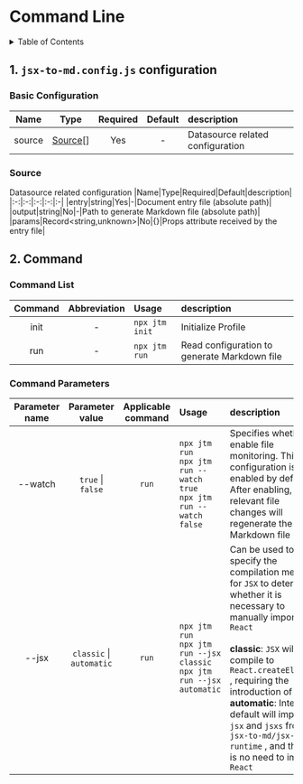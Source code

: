 
# Command Line

<details >
  <summary>Table of Contents</summary>

  &emsp;&emsp;[1.  `jsx-to-md.config.js`  configuration](#1-jsx-to-mdconfigjs-configuration)<br/>
  &emsp;&emsp;&emsp;&emsp;[Basic Configuration](#basic-configuration)<br/>
  &emsp;&emsp;&emsp;&emsp;[Source](#source)<br/>
  &emsp;&emsp;[2. Command](#2-command)<br/>
  &emsp;&emsp;&emsp;&emsp;[Command List](#command-list)<br/>
  &emsp;&emsp;&emsp;&emsp;[Command Parameters](#command-parameters)<br/>

</details>

## 1.  `jsx-to-md.config.js`  configuration

### Basic Configuration

|Name|Type|Required|Default|description|
|:-:|:-:|:-:|:-:|:-|
|source|[Source](#source)[]|Yes|-|Datasource related configuration|

### Source
Datasource related configuration
|Name|Type|Required|Default|description|
|:-:|:-:|:-:|:-:|:-|
|entry|string|Yes|-|Document entry file (absolute path)|
|output|string|No|-|Path to generate Markdown file (absolute path)|
|params|Record<string,unknown>|No|{}|Props attribute received by the entry file|

## 2. Command

### Command List

|Command|Abbreviation|Usage|description|
|:-:|:-:|:-|:-|
|init|-|`npx jtm init`|Initialize Profile|
|run|-|`npx jtm run`|Read configuration to generate Markdown file|

### Command Parameters

|Parameter name|Parameter value|Applicable command|Usage|description|
|:-:|:-:|:-:|:-|:-|
|--watch| `true` \| `false` | `run` |`npx jtm run`<br />`npx jtm run --watch true`<br />`npx jtm run --watch false`|Specifies whether to enable file monitoring. This configuration is enabled by default. After enabling, the relevant file changes will regenerate the Markdown file|
|--jsx| `classic` \| `automatic` | `run` |`npx jtm run`<br />`npx jtm run --jsx classic`<br />`npx jtm run --jsx automatic`|Can be used to specify the compilation method for  `JSX`  to determine whether it is necessary to manually import  `React` <br /><br /><b>classic</b>:  `JSX`  will compile to  `React.createElement` , requiring the introduction of  `React` <b>automatic</b>: Internal default will import  `jsx`  and  `jsxs`  from  `jsx-to-md/jsx-runtime` , and there is no need to import  `React` |
